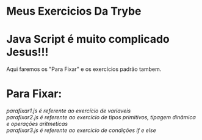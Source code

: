 # Meus Exercicios Da Trybe

# Java Script é muito complicado Jesus!!!
  Aqui faremos os "Para Fixar" e os exercícios padrão tambem.

# Para Fixar:
*parafixar1.js é referente ao exercício de variaveis*<br>
*parafixar2.js é referente ao exercício de tipos primitivos, tipagem dinâmica e operações aritmeticas*<br>
*parafixar3.js é referente ao exercício de condições if e else*<br>

